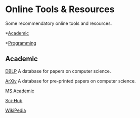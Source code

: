 # Online Tools & Resources

Some recommendatory online tools and resources.

*[Academic](#1)

*[Programming](#2)

## Academic

[DBLP]( https://dblp.uni-trier.de/ )	A database for papers on computer science.

[ArXiv](https://arxiv.org/search/advanced?advanced=1&terms-0-operator=AND&terms-0-term=&terms-0-field=title&classification-computer_science=y&classification-physics_archives=all&classification-include_cross_list=include&date-filter_by=all_dates&date-year=&date-from_date=&date-to_date=&date-date_type=submitted_date&abstracts=show&size=50&order=-announced_date_first)	A database for pre-printed papers on computer science.

[MS Academic](https://academic.microsoft.com/php)	

[Sci-Hub](https://mg.scihub.ltd/)

[WikiPedia](https://www.wikipedia.ch/)











